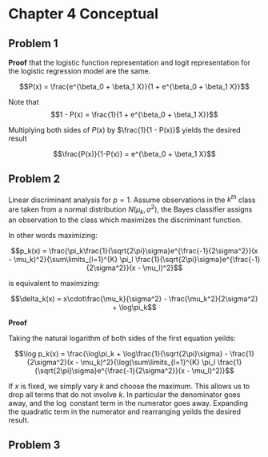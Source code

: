 # Chapter 4 Conceptual

## Problem 1

**Proof** that the logistic function representation and logit representation for the logistic regression model are the same.

$$P(x) = \frac{e^{\beta_0 + \beta_1 X}}{1 + e^{\beta_0 + \beta_1 X}}$$

Note that $$1 - P(x) = \frac{1}{1 + e^{\beta_0 + \beta_1 X}}$$

Multiplying both sides of $P(x)$ by $\frac{1}{1 - P(x)}$ yields the desired result

$$\frac{P(x)}{1-P(x)} = e^{\beta_0 + \beta_1 X}$$

## Problem 2

Linear discriminant analysis for $p=1$. Assume observations in the $k^{th}$ class are taken from a normal distribution $N(\mu_k, \sigma^2)$, the Bayes classifier assigns an observation to the class which maximizes the discriminant function.

In other words maximizing:

$$p_k(x) = \frac{\pi_k\frac{1}{\sqrt{2\pi}\sigma}e^{\frac{-1}{2\sigma^2}}(x - \mu_k)^2}{\sum\limits_{l=1}^{K} \pi_l \frac{1}{\sqrt{2\pi}\sigma}e^{\frac{-1}{2\sigma^2}}(x - \mu_l)^2}$$

is equivalent to maximizing:

$$\delta_k(x) = x\cdot\frac{\mu_k}{\sigma^2} - \frac{\mu_k^2}{2\sigma^2} + \log\pi_k$$

**Proof**

Taking the natural logarithm of both sides of the first equation yeilds:

$$\log p_k(x) = \frac{\log\pi_k + \log\frac{1}{\sqrt{2\pi}\sigma} - \frac{1}{2\sigma^2}(x - \mu_k)^2}{\log(\sum\limits_{l=1}^{K} \pi_l \frac{1}{\sqrt{2\pi}\sigma}e^{\frac{-1}{2\sigma^2}}(x - \mu_l)^2)}$$

If $x$ is fixed, we simply vary $k$ and choose the maximum. This allows us to drop all terms that do not involve $k$. In particular the denominator goes away, and the $\log$ constant term in the numerator goes away. Expanding the quadratic term in the numerator and rearranging yeilds the desired result.

## Problem 3

